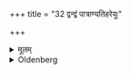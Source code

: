 +++
title = "32 द्वन्द्वं पात्राण्यतिहरेयुः"

+++

<details><summary>मूलम्</summary>

द्वन्द्वं पात्राण्यतिहरेयुः ३२
</details>

<details><summary>Oldenberg</summary>

34. They should take the sacrificial vessels back two by two.
</details>
